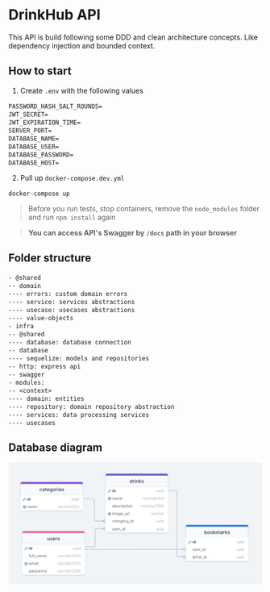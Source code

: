# DrinkHub API
This API is build following some DDD and clean architecture concepts. Like dependency injection and bounded context.

## How to start
1. Create `.env` with the following values
```
PASSWORD_HASH_SALT_ROUNDS=
JWT_SECRET=
JWT_EXPIRATION_TIME=
SERVER_PORT=
DATABASE_NAME=
DATABASE_USER=
DATABASE_PASSWORD=
DATABASE_HOST=
```

2. Pull up `docker-compose.dev.yml`
```
docker-compose up
```

> Before you run tests, stop containers, remove the `node_modules` folder and run `npm install` again

> **You can access API's Swagger by `/docs` path in your browser**

## Folder structure
```
- @shared
-- domain
---- errors: custom domain errors
---- service: services abstractions
---- usecase: usecases abstractions
---- value-objects
- infra
-- @shared
---- database: database connection
-- database
---- sequelize: models and repositories
-- http: express api
-- swagger
- modules:
-- <context>
---- domain: entities
---- repository: domain repository abstraction
---- services: data processing services
---- usecases 
```

## Database diagram
![Database diagram](./docs/images/db-diagram.png)